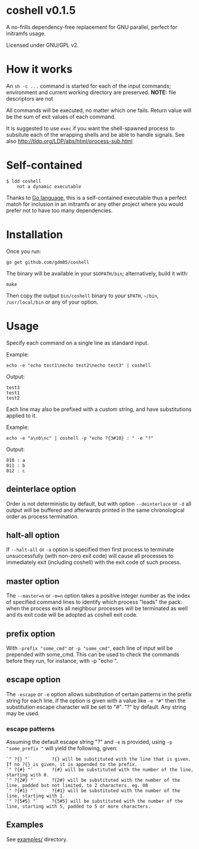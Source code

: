 # coshell v0.1.5

A no-frills dependency-free replacement for GNU parallel, perfect for initramfs usage.

Licensed under GNU/GPL v2.

# How it works

An ``sh -c ...`` command is started for each of the input commands; environment and current working directory are preserved.
**NOTE:** file descriptors are not

All commands will be executed, no matter which one fails.
Return value will be the sum of exit values of each command.

It is suggested to use `exec` if you want the shell-spawned process to subsitute each of the wrapping shells and be able to handle signals.
See also http://tldp.org/LDP/abs/html/process-sub.html

# Self-contained

    $ ldd coshell
    	not a dynamic executable

Thanks to [Go language](https://golang.org/), this is a self-contained executable thus a perfect match for inclusion in an initramfs or any other project where you would prefer not to have too many dependencies.

# Installation

Once you run:

    go get github.com/gdm85/coshell

The binary will be available in your ``$GOPATH/bin``; alternatively, build it with:

    make

Then copy the output ``bin/coshell`` binary to your `$PATH`, ``~/bin``, ``/usr/local/bin`` or any of your option.

# Usage

Specify each command on a single line as standard input.

Example:

    echo -e "echo test1\necho test2\necho test3" | coshell

Output:

    test3
    test1
    test2

Each line may also be prefixed with a custom string, and have substitutions applied to it.

Example:

    echo -e "a\nb\nc" | coshell -p "echo ?{3#10} : " -e "?"

Output:

    010 : a
    011 : b
    012 : c

## deinterlace option

Order is not deterministic by default, but with option ``--deinterlace`` or ``-d`` all output will be buffered and afterwards
printed in the same chronological order as process termination.

## halt-all option

If `--halt-all` or `-a` option is specified then first process to terminate unsuccessfully (with non-zero exit code) will cause 
all processes to immediately exit (including coshell) with the exit code of such process.

## master option

The `--master=n` or `-m=n` option takes a positive integer number as the index of specified command lines to identify
which process "leads" the pack: when the process exits all neighbour processes will be terminated as well and its exit code
will be adopted as coshell exit code.

## prefix option

With `-prefix "some_cmd"` or `-p "some_cmd"`, each line of input will be prepended with some_cmd. This can be used to 
check the commands before they run, for instance, with -p "echo ".

## escape option

The `-escape` or `-e` option allows substitution of certain patterns in the prefix string for each line. If the option
is given with a value like `-e "#"` then the substitution escape character will be set to "#". "?" by default. 
Any string may be used.

### escape patterns

Assuming the default escape string "?" and `-e` is provided, using `-p "some_prefix "` will yield the following, given:

    `" ?{} "`        ?{} will be substituted with the line that is given. If no ?{} is given, it is appended to the prefix.
    `" ?{#} "`       ?{#} will be substituted with the number of the line, starting with 0.
    `" ?{2#} "`      ?{2#} will be substituted with the number of the line, padded but not limited, to 2 characters. eg. 08
    `" ?{#1} "`      ?{#1} will be substituted with the number of the line, starting with 1.
    `" ?{5#5} "`     ?{5#5} will be substituted with the number of the line, starting with 5, padded to 5 or more characters.

## Examples

See [examples/](examples/) directory.
